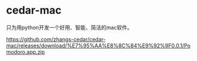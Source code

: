 # cedar-mac
只为用python开发一个好用、智能、简洁的mac软件。

https://github.com/zhangs-cedar/cedar-mac/releases/download/%E7%95%AA%E8%8C%84%E9%92%9F0.0.1/Pomodoro.app.zip
